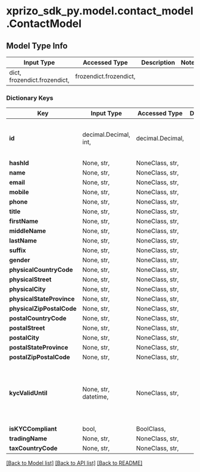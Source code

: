 # xprizo_sdk_py.model.contact_model.ContactModel

## Model Type Info
Input Type | Accessed Type | Description | Notes
------------ | ------------- | ------------- | -------------
dict, frozendict.frozendict,  | frozendict.frozendict,  |  | 

### Dictionary Keys
Key | Input Type | Accessed Type | Description | Notes
------------ | ------------- | ------------- | ------------- | -------------
**id** | decimal.Decimal, int,  | decimal.Decimal,  |  | [optional] value must be a 64 bit integer
**hashId** | None, str,  | NoneClass, str,  |  | [optional] 
**name** | None, str,  | NoneClass, str,  |  | [optional] 
**email** | None, str,  | NoneClass, str,  |  | [optional] 
**mobile** | None, str,  | NoneClass, str,  |  | [optional] 
**phone** | None, str,  | NoneClass, str,  |  | [optional] 
**title** | None, str,  | NoneClass, str,  |  | [optional] 
**firstName** | None, str,  | NoneClass, str,  |  | [optional] 
**middleName** | None, str,  | NoneClass, str,  |  | [optional] 
**lastName** | None, str,  | NoneClass, str,  |  | [optional] 
**suffix** | None, str,  | NoneClass, str,  |  | [optional] 
**gender** | None, str,  | NoneClass, str,  |  | [optional] 
**physicalCountryCode** | None, str,  | NoneClass, str,  |  | [optional] 
**physicalStreet** | None, str,  | NoneClass, str,  |  | [optional] 
**physicalCity** | None, str,  | NoneClass, str,  |  | [optional] 
**physicalStateProvince** | None, str,  | NoneClass, str,  |  | [optional] 
**physicalZipPostalCode** | None, str,  | NoneClass, str,  |  | [optional] 
**postalCountryCode** | None, str,  | NoneClass, str,  |  | [optional] 
**postalStreet** | None, str,  | NoneClass, str,  |  | [optional] 
**postalCity** | None, str,  | NoneClass, str,  |  | [optional] 
**postalStateProvince** | None, str,  | NoneClass, str,  |  | [optional] 
**postalZipPostalCode** | None, str,  | NoneClass, str,  |  | [optional] 
**kycValidUntil** | None, str, datetime,  | NoneClass, str,  |  | [optional] value must conform to RFC-3339 date-time
**isKYCCompliant** | bool,  | BoolClass,  |  | [optional] 
**tradingName** | None, str,  | NoneClass, str,  |  | [optional] 
**taxCountryCode** | None, str,  | NoneClass, str,  |  | [optional] 

[[Back to Model list]](../../README.md#documentation-for-models) [[Back to API list]](../../README.md#documentation-for-api-endpoints) [[Back to README]](../../README.md)

